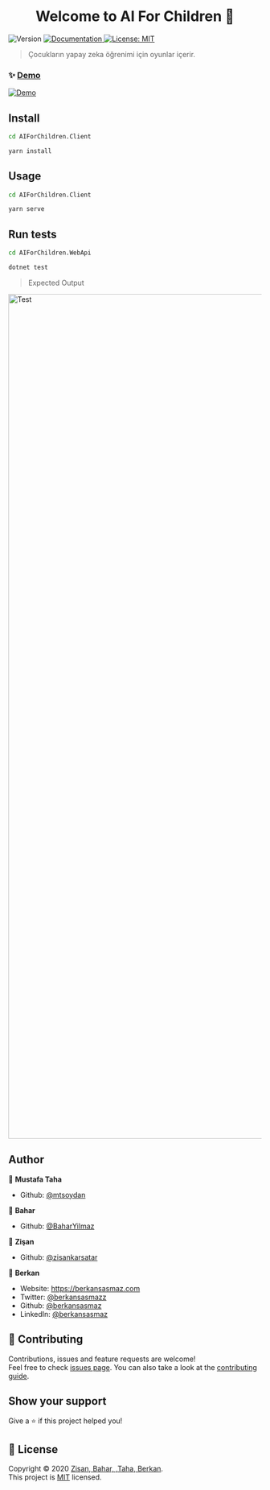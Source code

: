 <h1 align="center">Welcome to AI For Children 👋</h1>
<p>
  <img alt="Version" src="https://img.shields.io/badge/version-1.0-blue.svg?cacheSeconds=2592000" />
  <a href="https://github.com/BaharYilmaz/ai-for-children/blob/master/README.md" target="_blank">
    <img alt="Documentation" src="https://img.shields.io/badge/documentation-yes-brightgreen.svg" />
  </a>
  <a href="https://github.com/BaharYilmaz/ai-for-children/blob/master/LICENSE" target="_blank">
    <img alt="License: MIT" src="https://img.shields.io/badge/License-MIT-yellow.svg" />
  </a>
  </a>
</p>

> Çocukların yapay zeka öğrenimi için oyunlar içerir.

### ✨ [Demo](https://www.youtube.com/watch?v=-Cwh6MJLZpg)
[![Demo](https://user-images.githubusercontent.com/31216880/82133453-0e3ecd80-97f5-11ea-9233-42db1b4e4fb7.png)](https://www.youtube.com/watch?v=-Cwh6MJLZpg)


## Install

```sh
cd AIForChildren.Client

yarn install
```

## Usage

```sh
cd AIForChildren.Client

yarn serve
```

## Run tests

```sh
cd AIForChildren.WebApi

dotnet test
```
> Expected Output

<img width="1679" alt="Test" src="https://user-images.githubusercontent.com/31216880/80509145-a88fbc00-8981-11ea-8c93-f01e773a7f20.png">

## Author

👤 **Mustafa Taha**

* Github: [@mtsoydan](https://github.com/mtsoydan)

👤 **Bahar**

* Github: [@BaharYilmaz](https://github.com/BaharYilmaz)

👤 **Zişan**

* Github: [@zisankarsatar](https://github.com/zisankarsatar)

👤 **Berkan**

* Website: https://berkansasmaz.com
* Twitter: [@berkansasmazz](https://twitter.com/berkansasmazz)
* Github: [@berkansasmaz](https://github.com/berkansasmaz)
* LinkedIn: [@berkansasmaz](https://linkedin.com/in/berkansasmaz)

## 🤝 Contributing

Contributions, issues and feature requests are welcome!<br />Feel free to check [issues page](https://github.com/berkansasmaz/ai-for-children/issues). You can also take a look at the [contributing guide](https://dev.to/janessatran/a-beginner-s-guide-to-contributing-to-open-source-4fen).

## Show your support

Give a ⭐️ if this project helped you!

## 📝 License

Copyright © 2020 [Zişan, Bahar, ,Taha, Berkan](https://github.com/BaharYilmaz/ai-for-children).<br />
This project is [MIT](https://github.com/BaharYilmaz/ai-for-children/blob/master/LICENSE) licensed.
